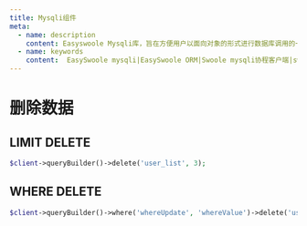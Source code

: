 ```yaml
---
title: Mysqli组件
meta:
  - name: description
    content: Easyswoole Mysqli库，旨在方便用户以面向对象的形式进行数据库调用的一个库。并且为Orm组件等高级用法提供了基础支持
  - name: keywords
    content:  EasySwoole mysqli|EasySwoole ORM|Swoole mysqli协程客户端|swoole ORM
---
```

# 删除数据

## LIMIT DELETE
```php
$client->queryBuilder()->delete('user_list', 3);
```

## WHERE DELETE

```php
$client->queryBuilder()->where('whereUpdate', 'whereValue')->delete('user_list');
```
